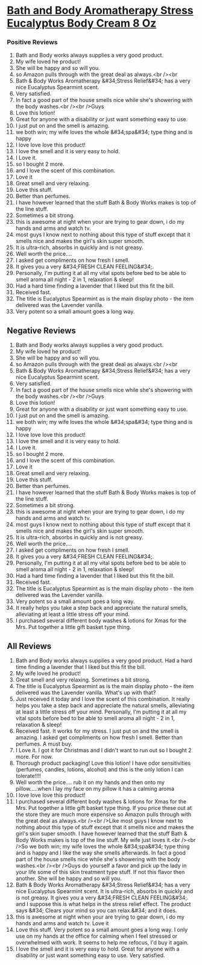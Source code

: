 # [Bath and Body Aromatherapy Stress Eucalyptus Body Cream 8 Oz](https://products.checkmycream.com/products/Bath-and-Body-Aromatherapy-Stress-Eucalyptus-Body-Cream-8-Oz.html)

### Positive Reviews

<ol>
      <li>Bath and Body works always supplies a very good product.  </li>
      <li>My wife loved he product!</li>
      <li>She will be happy and so will you.</li>
      <li>so Amazon pulls through with the great deal as always.&lt;br /&gt;&lt;br</li>
      <li>Bath &amp; Body Works Aromatherapy &amp;#34;Stress Relief&amp;#34; has a very nice Eucalyptus Spearmint scent.</li>
      <li>Very satisfied.</li>
      <li>In fact a good part of the house smells nice while she&#x27;s showering with the body washes.&lt;br /&gt;&lt;br /&gt;Guys</li>
      <li>Love this lotion!  </li>
      <li>Great for anyone with a disability or just want something easy to use.</li>
      <li>I just put on and the smell is amazing.</li>
      <li>we both win; my wife loves the whole &amp;#34;spa&amp;#34; type thing and is happy</li>
      <li>I love love love this product!</li>
      <li>I love the smell and it is very easy to hold.</li>
      <li>I Love it.</li>
      <li>so I bought 2 more.</li>
      <li>and I love the scent of this combination.</li>
      <li>Love it</li>
      <li>Great smell and very relaxing.</li>
      <li>Love this stuff.</li>
      <li>Better than perfumes.</li>
      <li>I have however learned that the stuff Bath &amp; Body Works makes is top of the line stuff.</li>
      <li>Sometimes a bit strong.</li>
      <li>this is awesome at night when your are trying to gear down, i do my hands and arms and watch tv.</li>
      <li>most guys I know next to nothing about this type of stuff except that it smells nice and makes the girl&#x27;s skin super smooth.</li>
      <li>It is ultra-rich, absorbs in quickly and is not greasy.</li>
      <li>Well worth the price....</li>
      <li>I asked get compliments on how fresh I smell.</li>
      <li>It gives you a very &amp;#34;FRESH CLEAN FEELING&amp;#34;.</li>
      <li>Personally, I&#x27;m putting it at all my vital spots before bed to be able to smell aroma all night - 2 in 1, relaxation &amp; sleep!</li>
      <li>Had a hard time finding a lavender that I liked but this fit the bill.</li>
      <li>Received fast.</li>
      <li>The title is Eucalyptus Spearmint as is the main display photo - the item delivered was the Lavender vanilla.  </li>
      <li>Very potent so a small amount goes a long way.</li>
</ol>


<h2>Negative Reviews</h2>
<ol>
<li> Bath and Body works always supplies a very good product.  </li>
<li> My wife loved he product!</li>
<li> She will be happy and so will you.</li>
<li> so Amazon pulls through with the great deal as always.&lt;br /&gt;&lt;br</li>
<li> Bath &amp; Body Works Aromatherapy &amp;#34;Stress Relief&amp;#34; has a very nice Eucalyptus Spearmint scent.</li>
<li> Very satisfied.</li>
<li> In fact a good part of the house smells nice while she&#x27;s showering with the body washes.&lt;br /&gt;&lt;br /&gt;Guys</li>
<li> Love this lotion!  </li>
<li> Great for anyone with a disability or just want something easy to use.</li>
<li> I just put on and the smell is amazing.</li>
<li> we both win; my wife loves the whole &amp;#34;spa&amp;#34; type thing and is happy</li>
<li> I love love love this product!</li>
<li> I love the smell and it is very easy to hold.</li>
<li> I Love it.</li>
<li> so I bought 2 more.</li>
<li> and I love the scent of this combination.</li>
<li> Love it</li>
<li> Great smell and very relaxing.</li>
<li> Love this stuff.</li>
<li> Better than perfumes.</li>
<li> I have however learned that the stuff Bath &amp; Body Works makes is top of the line stuff.</li>
<li> Sometimes a bit strong.</li>
<li> this is awesome at night when your are trying to gear down, i do my hands and arms and watch tv.</li>
<li> most guys I know next to nothing about this type of stuff except that it smells nice and makes the girl&#x27;s skin super smooth.</li>
<li> It is ultra-rich, absorbs in quickly and is not greasy.</li>
<li> Well worth the price....</li>
<li> I asked get compliments on how fresh I smell.</li>
<li> It gives you a very &amp;#34;FRESH CLEAN FEELING&amp;#34;.</li>
<li> Personally, I&#x27;m putting it at all my vital spots before bed to be able to smell aroma all night - 2 in 1, relaxation &amp; sleep!</li>
<li> Had a hard time finding a lavender that I liked but this fit the bill.</li>
<li> Received fast.</li>
<li> The title is Eucalyptus Spearmint as is the main display photo - the item delivered was the Lavender vanilla.  </li>
<li> Very potent so a small amount goes a long way.</li>
<li> It really helps you take a step back and appreciate the natural smells, alleviating at least a little stress off your mind.</li>
<li> I purchased several different body washes &amp; lotions for Xmas for the Mrs. Put together a little gift basket type thing.</li>
</ol>

<h2>All Reviews</h2>

<ol>
    <li> Bath and Body works always supplies a very good product.  Had a hard time finding a lavender that I liked but this fit the bill.</li>
    <li> My wife loved he product!</li>
    <li> Great smell and very relaxing. Sometimes a bit strong.</li>
    <li> The title is Eucalyptus Spearmint as is the main display photo - the item delivered was the Lavender vanilla.  What&#x27;s up with that?</li>
    <li> Just received it today and I love the scent of this combination. It really helps you take a step back and appreciate the natural smells, alleviating at least a little stress off your mind. Personally, I&#x27;m putting it at all my vital spots before bed to be able to smell aroma all night - 2 in 1, relaxation &amp; sleep!</li>
    <li> Received fast. It works for my stress. I just put on and the smell is amazing. I asked get compliments on how fresh I smell. Better than perfumes. A must buy.</li>
    <li> I Love it. I got it for Christmas and I didn&#x27;t want to run out so I bought 2 more. For now.</li>
    <li> Thorough product packaging!  Love this lotion!  I have odor sensitivities (perfumes, candles, lotions, alcohol) and this is the only lotion I can tolerate!!!!</li>
    <li> Well worth the price.... rub it on my hands and then onto my pillow.....when I lay my face on my pillow it has a calming aroma</li>
    <li> I love love love this product!</li>
    <li> I purchased several different body washes &amp; lotions for Xmas for the Mrs. Put together a little gift basket type thing. If you price these out at the store they are much more expensive so Amazon pulls through with the great deal as always.&lt;br /&gt;&lt;br /&gt;Like most guys I know next to nothing about this type of stuff except that it smells nice and makes the girl&#x27;s skin super smooth. I have however learned that the stuff Bath &amp; Body Works makes is top of the line stuff. My wife just loves it.&lt;br /&gt;&lt;br /&gt;So we both win; my wife loves the whole &amp;#34;spa&amp;#34; type thing and is happy and I like the way she smells afterwards. In fact a good part of the house smells nice while she&#x27;s showering with the body washes.&lt;br /&gt;&lt;br /&gt;Guys do yourself a favor and pick up the lady in your life some of this skin treatment type stuff. If not this flavor then another. She will be happy and so will you.</li>
    <li> Bath &amp; Body Works Aromatherapy &amp;#34;Stress Relief&amp;#34; has a very nice Eucalyptus Spearmint scent. It is ultra-rich, absorbs in quickly and is not greasy. It gives you a very &amp;#34;FRESH CLEAN FEELING&amp;#34;. and I suppose this is what helps in the stress relief effect. The product says &amp;#34; Clears your mind so you can relax.&amp;#34; and it does.</li>
    <li> this is awesome at night when your are trying to gear down, i do my hands and arms and watch tv. Love it</li>
    <li> Love this stuff. Very potent so a small amount goes a long way. I only use on my hands at the office for calming when I feel stressed or overwhelmed with work. It seems to help me refocus, I&#x27;d buy it again.</li>
    <li> I love the smell and it is very easy to hold. Great for anyone with a disability or just want something easy to use. Very satisfied.</li>
</ol>




